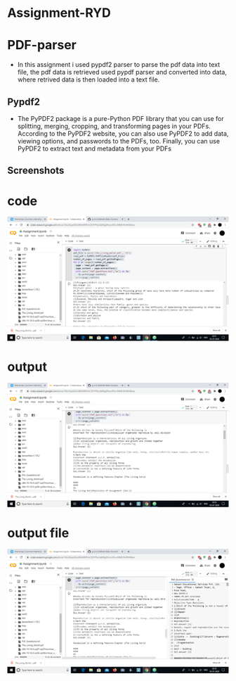 # Assignment-RYD
# PDF-parser
 - In this assignment i used pypdf2 parser to parse the pdf data into text file, the pdf data is retrieved used pypdf parser  and converted into data, where retrived data is then loaded into a text file.
 ## Pypdf2
  - The PyPDF2 package is a pure-Python PDF library that you can use for splitting, merging, cropping, and transforming pages in your PDFs. According to the PyPDF2 website, you can also use PyPDF2 to add data, viewing options, and passwords to the PDFs, too. Finally, you can use PyPDF2 to extract text and metadata from your PDFs
## Screenshots
 # code
 ![code](https://github.com/g-m-b/Assignment-RYD/blob/master/Screenshot%20(3).png)
 # output
 ![output](https://github.com/g-m-b/Assignment-RYD/blob/master/Screenshot%20(5).png)
 # output file
 ![outputfile](https://github.com/g-m-b/Assignment-RYD/blob/master/Screenshot%20(6).png)
